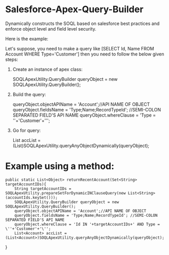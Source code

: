 # Salesforce-Apex-Query-Builder
Dynamically constructs the SOQL based on salesforce best practices and enforce object level and field level security.

Here is the example:

Let's suppose, you need to make a query like [SELECT Id, Name FROM Account WHERE Type='Customer'] then you need to follow the below given steps:

1. Create an instance of apex class:

	SOQLApexUtility.QueryBuilder queryObject = new SOQLApexUtility.QueryBuilder();
2. Build the query:

	queryObject.objectAPIName = 'Account';//API NAME OF OBJECT
	queryObject.fieldsName = 'Type;Name;RecordTypeId'; //SEMI-COLON SEPARATED FIELD'S API NAME
	queryObject.whereClause = 'Type = \''+'Customer'+'\'';

3. Go for query:

	List<Account> accList = (List<Account>)SOQLApexUtility.queryAnyObjectDynamically(queryObject);

# Example using a method:

	public static List<Object> returnRecentAccount(Set<String> targetAccountIDs){
		String targetAccountIDs = SOQLApexUtility.prepareSetForDynamicINClauseQuery(new List<String>(accountIds.keySet()));
		SOQLApexUtility.QueryBuilder queryObject = new SOQLApexUtility.QueryBuilder();
		queryObject.objectAPIName = 'Account';//API NAME OF OBJECT
		queryObject.fieldsName = 'Type;Name;RecordTypeId'; //SEMI-COLON SEPARATED FIELD'S API NAME
		queryObject.whereClause = 'Id IN '+targetAccountIDs+' AND Type = \''+'Customer'+'\'';
		List<Account> accList = (List<Account>)SOQLApexUtility.queryAnyObjectDynamically(queryObject);  
   }
  

